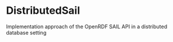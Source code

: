 DistributedSail
===============

Implementation approach of the OpenRDF SAIL API in a distributed database setting
